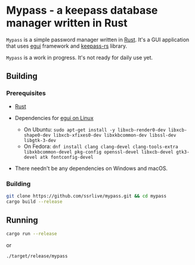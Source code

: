 Mypass - a keepass database manager written in Rust
===========================

`Mypass` is a simple password manager written in [Rust](https://www.rust-lang.org/).
It's a GUI application that uses [egui](https://github.com/emilk/egui) framework and [keepass-rs](https://github.com/sseemayer/keepass-rs) library.

`Mypass` is a work in progress. It's not ready for daily use yet.

## Building

### Prerequisites

- [Rust](https://rustup.rs)
- Dependencies for [egui on Linux](https://github.com/emilk/egui#demo)
 
   * On Ubuntu: `sudo apt-get install -y libxcb-render0-dev libxcb-shape0-dev libxcb-xfixes0-dev libxkbcommon-dev libssl-dev libgtk-3-dev`
   * On Fedora: `dnf install clang clang-devel clang-tools-extra libxkbcommon-devel pkg-config openssl-devel libxcb-devel gtk3-devel atk fontconfig-devel`

- There needn't be any dependencies on Windows and macOS.

### Building

```bash
git clone https://github.com/ssrlive/mypass.git && cd mypass
cargo build --release
```

## Running

```bash
cargo run --release
```
or
```bash
./target/release/mypass
```
